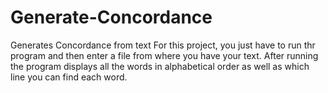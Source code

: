 Generate-Concordance
====================

Generates Concordance from text
For this project, you just have to run thr program and then enter a file from where you have your text.
After running the program displays all the words in alphabetical order as well as which line you can find each word.
